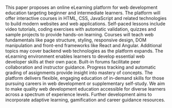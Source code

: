 This paper proposes an online eLearning platform for web development education targeting beginner and intermediate learners. The platform will offer interactive courses in HTML, CSS, JavaScript and related technologies to build modern websites and web applications.
Self-paced lessons include video tutorials, coding exercises with automatic validation, quizzes and sample projects to provide hands-on learning. Courses will teach web fundamentals like page structure, styling, responsive design, DOM manipulation and front-end frameworks like React and Angular.
Additional topics may cover backend web technologies as the platform expands. The eLearning environment enables learners to develop essential web developer skills at their own pace. Built-in forums facilitate peer collaboration and instructor guidance. Progress tracking and automatic grading of assignments provide insight into mastery of concepts.
The platform delivers flexible, engaging education of in-demand skills for those pursuing careers in web development or supplementary self-study. We aim to make quality web development education accessible for diverse learners across a spectrum of experience levels. Further development aims to incorporate adaptive learning, gamification and career guidance resources.
